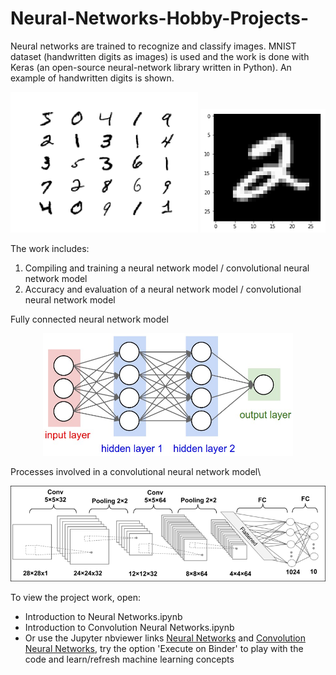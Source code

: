 # Neural-Networks-Hobby-Projects-

Neural networks are trained to recognize and classify images. MNIST dataset (handwritten digits as images) is used and the work is done with Keras (an open-source neural-network library written in Python). An example of handwritten digits is shown. 

<!-- COMMENT --> 
<!-- writing the markdown for each image on the same line --> 
<!-- and center align --> 
<p align="center">
<img src="https://github.com/Pravin93-Murugesan/Neural-Networks-Hobby-Projects-/blob/master/MNIST.png" width="300"> <img src="https://github.com/Pravin93-Murugesan/Neural-Networks-Hobby-Projects-/blob/master/exIMG.png" width="200">
</p>

The work includes:
  1. Compiling and training a neural network model / convolutional neural network model
  2. Accuracy and evaluation of a neural network model / convolutional neural network model
  
 
<!-- Add 2 blank spaces at the end to create a newline -->
<!-- or a backslash -->
Fully connected neural network model  

<p align="center">
<img src="https://github.com/Pravin93-Murugesan/Neural-Networks-Hobby-Projects-/blob/master/neural_net2.jpeg" width="400">
</p>

Processes involved in a convolutional neural network model\ 

<p align="center">
<img src="https://github.com/Pravin93-Murugesan/Neural-Networks-Hobby-Projects-/blob/master/cnn-model.jpg" width="600">
</p>

To view the project work, open:
- Introduction to Neural Networks.ipynb
- Introduction to Convolution Neural Networks.ipynb
- Or use the Jupyter nbviewer links [Neural Networks](https://nbviewer.jupyter.org/github/Pravin93-Murugesan/Neural-Networks-Hobby-Projects-/blob/master/Introduction%20to%20Neural%20Networks.ipynb) and [Convolution Neural Networks](https://nbviewer.jupyter.org/github/Pravin93-Murugesan/Neural-Networks-Hobby-Projects-/blob/master/Introduction%20to%20Convolution%20Neural%20Networks.ipynb), try the option 'Execute on Binder' to play with the code and learn/refresh machine learning concepts
